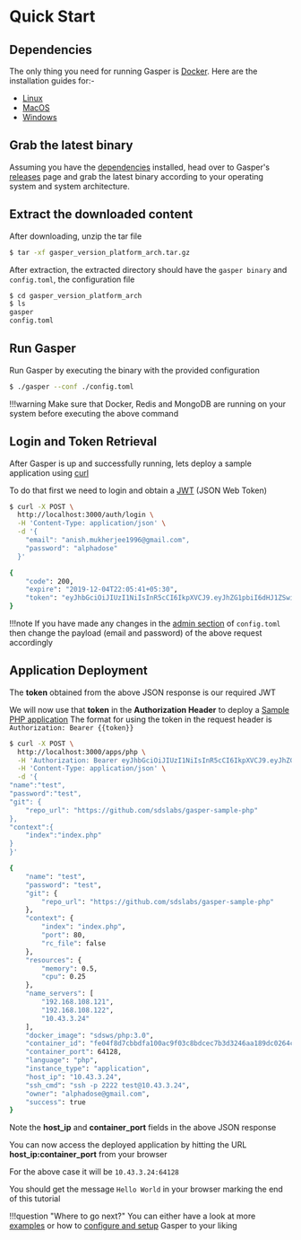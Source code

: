 # Quick Start

## Dependencies
The only thing you need for running Gasper is [Docker](https://www.docker.com/). Here are the installation guides for:-

* [Linux](https://runnable.com/docker/install-docker-on-linux)
* [MacOS](https://docs.docker.com/docker-for-mac/install/)
* [Windows](https://docs.docker.com/docker-for-windows/install/)

## Grab the latest binary
Assuming you have the [dependencies](#dependencies) installed, head over to Gasper's [releases](https://github.com/sdslabs/gasper/releases) page and grab the latest binary according to your operating system and system architecture.

## Extract the downloaded content
After downloading, unzip the tar file

```bash
$ tar -xf gasper_version_platform_arch.tar.gz
```

After extraction, the extracted directory should have the `gasper binary` and `config.toml`, the configuration file

```bash
$ cd gasper_version_platform_arch
$ ls
gasper
config.toml
```

## Run Gasper
Run Gasper by executing the binary with the provided configuration
```bash
$ ./gasper --conf ./config.toml
```

!!!warning
    Make sure that Docker, Redis and MongoDB are running on your system before executing the above command

## Login and Token Retrieval
After Gasper is up and successfully running, lets deploy a sample application using [curl](https://curl.haxx.se/)

To do that first we need to login and obtain a [JWT](https://jwt.io/) (JSON Web Token)

```bash
$ curl -X POST \
  http://localhost:3000/auth/login \
  -H 'Content-Type: application/json' \
  -d '{
    "email": "anish.mukherjee1996@gmail.com",
    "password": "alphadose"
  }'

{
    "code": 200,
    "expire": "2019-12-04T22:05:41+05:30",
    "token": "eyJhbGciOiJIUzI1NiIsInR5cCI6IkpXVCJ9.eyJhZG1pbiI6dHJ1ZSwiZW1haWwiOiJhbHBoYWRvc2VAZ21haWwuY29tIiwiZXhwIjoxNTc1NDc3MzQxLCJvcmlnX2lhdCI6MTU3NTQ3Mzc0MSwidXNlcm5hbWUiOiJhbHBoYWRvc2UifQ.Io0txryVH8zR6JfZ0iey86474oZl8gNwo4HjKgZl2s8"
}
```

!!!note
    If you have made any changes in the [admin section](https://github.com/sdslabs/gasper/blob/develop/config.sample.toml#L36) of `config.toml` then change the payload (email and password) of the above request accordingly

## Application Deployment
The **token** obtained from the above JSON response is our required JWT

We will now use that **token** in the **Authorization Header** to deploy a [Sample PHP application](https://github.com/sdslabs/gasper-sample-php)
The format for using the token in the request header is `Authorization: Bearer {{token}}`

```bash
$ curl -X POST \
  http://localhost:3000/apps/php \
  -H 'Authorization: Bearer eyJhbGciOiJIUzI1NiIsInR5cCI6IkpXVCJ9.eyJhZG1pbiI6dHJ1ZSwiZW1haWwiOiJhbHBoYWRvc2VAZ21haWwuY29tIiwiZXhwIjoxNTc1NDc4MTc5LCJvcmlnX2lhdCI6MTU3NTQ3NDU3OSwidXNlcm5hbWUiOiJhbHBoYWRvc2UifQ.XKxKmC5mrSwHq3RGmTGqiAcQreVQjd9S-DMxw8ZN1k0' \
  -H 'Content-Type: application/json' \
  -d '{
"name":"test",
"password":"test",
"git": {
	"repo_url": "https://github.com/sdslabs/gasper-sample-php"
},
"context":{
    "index":"index.php"
}
}'

{
    "name": "test",
    "password": "test",
    "git": {
        "repo_url": "https://github.com/sdslabs/gasper-sample-php"
    },
    "context": {
        "index": "index.php",
        "port": 80,
        "rc_file": false
    },
    "resources": {
        "memory": 0.5,
        "cpu": 0.25
    },
    "name_servers": [
        "192.168.108.121",
        "192.168.108.122",
        "10.43.3.24"
    ],
    "docker_image": "sdsws/php:3.0",
    "container_id": "fe04f8d7cbbdfa100ac9f03c8bdcec7b3d3246aa189dc0264c7d2af1cb92308b",
    "container_port": 64128,
    "language": "php",
    "instance_type": "application",
    "host_ip": "10.43.3.24",
    "ssh_cmd": "ssh -p 2222 test@10.43.3.24",
    "owner": "alphadose@gmail.com",
    "success": true
}
```

Note the **host_ip** and **container_port** fields in the above JSON response

You can now access the deployed application by hitting the URL **host_ip:container_port** from your browser

For the above case it will be `10.43.3.24:64128`

You should get the message `Hello World` in your browser marking the end of this tutorial

!!!question "Where to go next?"
    You can either have a look at more [examples](/examples/login) or how to [configure and setup](/configurations/overview) Gasper to your liking
